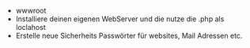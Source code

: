 - wwwroot
- Installiere deinen eigenen WebServer und die nutze die .php als loclahost
- Erstelle neue Sicherheits Passwörter für websites, Mail Adressen etc.
